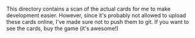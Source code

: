 This directory contains a scan of the actual cards for me to make development easier.
However, since it's probably not allowed to upload these cards online, I've made sure
not to push them to git. If you want to see the cards, buy the game (it's awesome!)

